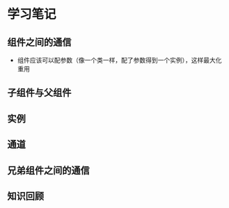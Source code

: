 # 学习笔记

## 组件之间的通信

* 组件应该可以配参数（像一个类一样，配了参数得到一个实例），这样最大化重用

## 子组件与父组件

## 实例

## 通道

## 兄弟组件之间的通信

## 知识回顾

